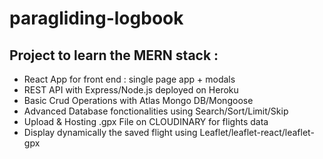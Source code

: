 # paragliding-logbook

## Project to learn the MERN stack :

- React App for front end : single page app + modals
- REST API with Express/Node.js deployed on Heroku
- Basic Crud Operations with Atlas Mongo DB/Mongoose
- Advanced Database fonctionalities using Search/Sort/Limit/Skip
- Upload & Hosting .gpx File on CLOUDINARY for flights data
- Display dynamically the saved flight using Leaflet/leaflet-react/leaflet-gpx
